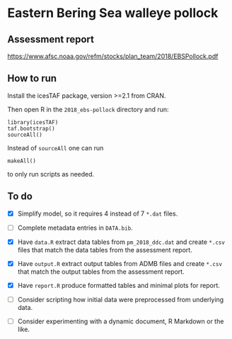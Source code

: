 # Eastern Bering Sea walleye pollock

## Assessment report

https://www.afsc.noaa.gov/refm/stocks/plan_team/2018/EBSPollock.pdf

## How to run

Install the icesTAF package, version >=2.1 from CRAN.

Then open R in the `2018_ebs-pollock` directory and run:

```
library(icesTAF)
taf.bootstrap()
sourceAll()
```

Instead of `sourceAll` one can run

```
makeAll()
```

to only run scripts as needed.

## To do

- [x] Simplify model, so it requires 4 instead of 7 `*.dat` files.

- [ ] Complete metadata entries in `DATA.bib`.

- [x] Have `data.R` extract data tables from `pm_2018_ddc.dat` and create
      `*.csv` files that match the data tables from the assessment report.

- [x] Have `output.R` extract output tables from ADMB files and create `*.csv`
      that match the output tables from the assessment report.

- [x] Have `report.R` produce formatted tables and minimal plots for report.

- [ ] Consider scripting how initial data were preprocessed from underlying
      data.

- [ ] Consider experimenting with a dynamic document, R Markdown or the like.
